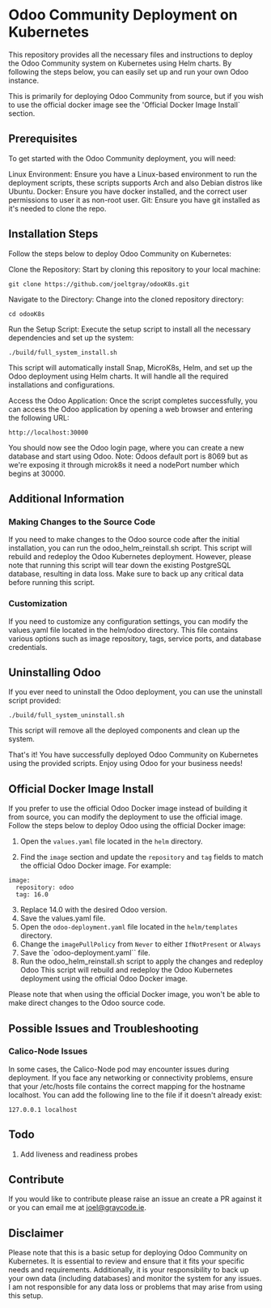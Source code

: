 # Odoo Community Deployment on Kubernetes
This repository provides all the necessary files and instructions to deploy the Odoo Community system on Kubernetes using Helm charts. By following the steps below, you can easily set up and run your own Odoo instance.

This is primarily for deploying Odoo Community from source, but if you wish to use the official docker image see the 'Official Docker Image Install` section.


## Prerequisites
To get started with the Odoo Community deployment, you will need:

Linux Environment: Ensure you have a Linux-based environment to run the deployment scripts, these scripts supports Arch and also Debian distros like Ubuntu.
Docker: Ensure you have docker installed, and the correct user permissions to user it as non-root user.
Git: Ensure you have git installed as it's needed to clone the repo.


## Installation Steps
Follow the steps below to deploy Odoo Community on Kubernetes:

Clone the Repository: Start by cloning this repository to your local machine:

```
git clone https://github.com/joeltgray/odooK8s.git
```
Navigate to the Directory: Change into the cloned repository directory:

```
cd odooK8s
```
Run the Setup Script: Execute the setup script to install all the necessary dependencies and set up the system:

```
./build/full_system_install.sh
```
This script will automatically install Snap, MicroK8s, Helm, and set up the Odoo deployment using Helm charts. It will handle all the required installations and configurations.

Access the Odoo Application: Once the script completes successfully, you can access the Odoo application by opening a web browser and entering the following URL:

```
http://localhost:30000
```
You should now see the Odoo login page, where you can create a new database and start using Odoo.
Note: Odoos default port is 8069 but as we're exposing it through microk8s it need a nodePort number which begins at 30000.


## Additional Information
### Making Changes to the Source Code
If you need to make changes to the Odoo source code after the initial installation, you can run the odoo_helm_reinstall.sh script. This script will rebuild and redeploy the Odoo Kubernetes deployment. However, please note that running this script will tear down the existing PostgreSQL database, resulting in data loss. Make sure to back up any critical data before running this script.


### Customization
If you need to customize any configuration settings, you can modify the values.yaml file located in the helm/odoo directory. This file contains various options such as image repository, tags, service ports, and database credentials.


## Uninstalling Odoo
If you ever need to uninstall the Odoo deployment, you can use the uninstall script provided:

```
./build/full_system_uninstall.sh
```
This script will remove all the deployed components and clean up the system.

That's it! You have successfully deployed Odoo Community on Kubernetes using the provided scripts. Enjoy using Odoo for your business needs!


## Official Docker Image Install
If you prefer to use the official Odoo Docker image instead of building it from source, you can modify the deployment to use the official image. Follow the steps below to deploy Odoo using the official Docker image:

1. Open the `values.yaml` file located in the `helm` directory.

2. Find the `image` section and update the `repository` and `tag` fields to match the official Odoo Docker image. For example:

```
image:
  repository: odoo
  tag: 16.0
```
3. Replace 14.0 with the desired Odoo version.
4. Save the values.yaml file.
5. Open the `odoo-deployment.yaml` file located in the `helm/templates` directory.
6. Change the `imagePullPolicy` from `Never` to either `IfNotPresent` or `Always`
7. Save the `odoo-deployment.yaml`` file.
8. Run the odoo_helm_reinstall.sh script to apply the changes and redeploy Odoo
This script will rebuild and redeploy the Odoo Kubernetes deployment using the official Odoo Docker image.

Please note that when using the official Docker image, you won't be able to make direct changes to the Odoo source code. 


## Possible Issues and Troubleshooting
### Calico-Node Issues
In some cases, the Calico-Node pod may encounter issues during deployment. If you face any networking or connectivity problems, ensure that your /etc/hosts file contains the correct mapping for the hostname localhost. You can add the following line to the file if it doesn't already exist:

```
127.0.0.1 localhost
```

## Todo

1. Add liveness and readiness probes

## Contribute

If you would like to contribute please raise an issue an create a PR against it or you can email me at joel@graycode.ie.


## Disclaimer

Please note that this is a basic setup for deploying Odoo Community on Kubernetes. It is essential to review and ensure that it fits your specific needs and requirements. Additionally, it is your responsibility to back up your own data (including databases) and monitor the system for any issues. I am not responsible for any data loss or problems that may arise from using this setup.
